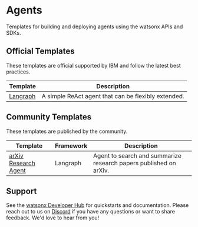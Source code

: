 # Agents

Templates for building and deploying agents using the watsonx APIs and SDKs.

## Official Templates

These templates are official supported by IBM and follow the latest best practices.

| Template                 | Description                                         |
| ------------------------ | --------------------------------------------------- |
| [Langraph](./langgraph/) | A simple ReAct agent that can be flexibly extended. |

## Community Templates

These templates are published by the community.

| Template                                            | Framework | Description                                                       |
| --------------------------------------------------- | --------- | ----------------------------------------------------------------- |
| [arXiv Research Agent](./langgraph-arxiv-research/) | Langraph  | Agent to search and summarize research papers published on arXiv. |

## Support

See the [watsonx Developer Hub](https://ibm.com/watsonx/developer) for quickstarts and documentation. Please reach out to us on [Discord](https://ibm.biz/wx-discord) if you have any questions or want to share feedback. We'd love to hear from you!
